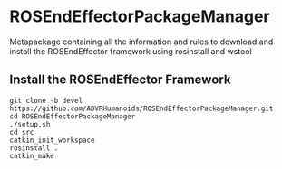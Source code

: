 # ROSEndEffectorPackageManager
Metapackage containing all the information and rules to download and install the ROSEndEffector framework using rosinstall and wstool

## Install the ROSEndEffector Framework

```
git clone -b devel https://github.com/ADVRHumanoids/ROSEndEffectorPackageManager.git
cd ROSEndEffectorPackageManager
./setup.sh
cd src
catkin_init_workspace
rosinstall .
catkin_make
```
